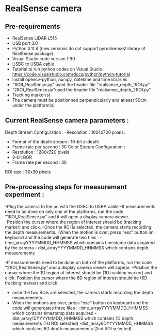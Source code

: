 # RealSense camera 

## Pre-requirements
  - RealSense LiDAR L515
  - USB port 3.0
  - Python 3.11.8 (new versions do not support pyrealsense2 library of RealSense package)
  - Visual Studio code version 1.90
  - USBC to USBA cable
  - Tutorial to run python codes on Visual Studio : https://code.visualstudio.com/docs/python/python-tutorial
  - Install opencv-python, numpy, datetime and time libraries
  - "1ROI_RealSense.py" used the header file "realsense_depth_1ROI.py"
  - "2ROI_RealSense.py"used the header file "realsense_depth_2ROI.py"
  - Tracking marker(s)
  - The camera must be positionned perpendicularly and atleast 50cm under the platform(s)

## Current RealSense camera parameters :
Depth Stream Configuration :
-Resolution : 1024x720 pixels.
- Format of the depth stream : 16-bit z-depth
- Frame rate per second : 30
Color Stream Configuration : 
- Resolution : 1280x720 pixels
-  8-bit BGR
- Frame rate per second : 30

ROI size : 30x30 pixels


## Pre-processing steps for measurement experiment :

-Plug the camera to the pc with the USBC to USBA cable
-If measurements need to be done on only one of the platforms, run the code "1ROI_RealSense.py" and it will open a display camera viewer.  
-Position the cursor where the region of interest should be (tracking marker) and click. 
-Once the ROI is selected, the camera starts recording the depth measurements.
-When the motion is over, press "esc" button on keyboard and the code will generate two files :
            - time_arrayYYYYMMDD_HHMMSS which contains timestamp data acquired by the camera
            - dist_arrayYYYYMMDD_HHMMSS which contains depth measurements  
            
-If measurements need to be done on both of the platforms, run the code "2ROI_RealSense.py" and a display camera viewer will appear.
-Position the cursor where the 1D region of interest should be (1D tracking marker) and click. Position the cursor where the 6D region of interest should be (6D tracking marker) and click.
- once the two ROIs are selected, the camera starts recording the depth measurements.
- When the motions are over, press "esc" button on keyboard and the code will genereates three files :
              -time_arrayYYYYMMDD_HHMMSS which contains timestamp data acquired
              -dist_array1DYYYYMMDD_HHMMSS which contains 1D depth measurements (1st ROI selected)
              -dist_array6DYYYYMMDD_HHMMSS which contains 6D depth measurements (2nd ROI selected)
  
